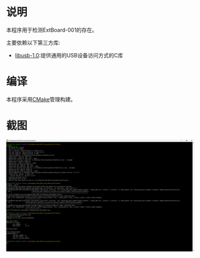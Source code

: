 # 说明

本程序用于检测ExtBoard-001的存在。

主要依赖以下第三方库:

- [libusb-1.0](https://libusb.info/):提供通用的USB设备访问方式的C库

# 编译

本程序采用[CMake](https://cmake.org)管理构建。

# 截图

![usb_detect_no_core_usb](usb_detect_no_core_usb.png)